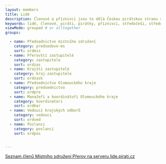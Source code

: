 ```yaml
---
layout: members
title: Lidé
description: Členové a příznivci jsou to dělá Českou pirátskou stranu silnou. Seznamte se Piráty v Olomouckém kraji.
keywords: lidé, členové, piráti, pirátky, příznivci, středočeši, středočeský kraj
viewMode: grouped # or alltogether
groups:

  - name: Předsednictvo místního sdružení
    category: predsedove-ms
    sort: ordmis 
  - name: Přerovští zastupitelé
    category: zastupitele
    sort: ordzas
  - name: Krajští zastupitelé
    category: kraj-zastupitele
    sort: ordzask
  - name: Předsednictvo Olomouckého kraje
    category: predsednictvo
    sort: ordpre
  - name: Manažeři a koordinátoři Olomouckého kraje
    category: koordinatori
    sort: ordkor
  - name: Vedoucí krajských odborů
    category: vedouci
    sort: ordved
  - name: Poslanci
    category: poslanci
    sort: ordpos

 
---
```


<a href="https://lide.pirati.cz/regiony/186/">Seznam členů Místního sdružení Přerov na serveru lide.pirati.cz</a>
